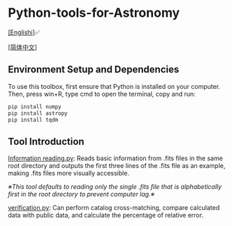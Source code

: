 # Python-tools-for-Astronomy

[[Englishi]](README.md)✅

[[简体中文]](README_zh.md)

## Environment Setup and Dependencies

To use this toolbox, first ensure that Python is installed on your computer. Then, press win+R, type cmd to open the terminal, copy and run:

```bash
pip install numpy
pip install astropy
pip install tqdm
```

## Tool Introduction

[Information reading.py](https://github.com/T-Auto/Python-tools-for-Astronomy/blob/main/tools/Information%20reading.py): Reads basic information from .fits files in the same root directory and outputs the first three lines of the .fits file as an example, making .fits files more visually accessible.

_※This tool defaults to reading only the single .fits file that is alphabetically first in the root directory to prevent computer lag.※_

[verification.py](https://github.com/T-Auto/Python-tools-for-Astronomy/blob/main/tools/verification.py): Can perform catalog cross-matching, compare calculated data with public data, and calculate the percentage of relative error.
